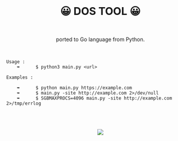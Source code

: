 <br>

<h1 align="center">😀 DOS TOOL 😀</h1>

<br>

<p align="center">ported to Go language from Python. </p>

<br>
  
```batch
Usage :
    ➥      $ python3 main.py <url>
```
```batch
Examples : 

    ➥      $ python main.py https://example.com
    ➥      $ main.py -site http://example.com 2>/dev/null
    ➥      $ SGBMAXPROCS=4096 main.py -site http://example.com 2>/tmp/errlog
```

<br>
<br>

<p align="center">
  <img src="https://user-images.githubusercontent.com/59760485/188699018-167b7713-dcf7-4155-9697-0279e882d5df.png">
</p>
<br>
